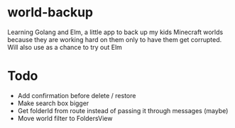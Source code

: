 # world-backup
Learning Golang and Elm, a little app to back up my kids Minecraft worlds
because they are working hard on them only to have them get corrupted. Will
also use as a chance to try out Elm

# Todo
* Add confirmation before delete / restore
* Make search box bigger
* Get folderId from route instead of passing it through messages (maybe)
* Move world filter to FoldersView